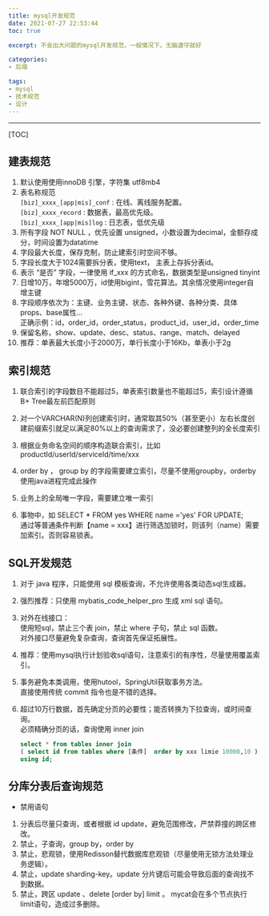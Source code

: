 ```yaml
---
title: mysql开发规范
date: 2021-07-27 22:53:44
toc: true 

excerpt: 不会出大问题的mysql开发规范，一般情况下。无脑遵守就好

categories:
- 后端

tags:
- mysql
- 技术规范
- 设计
---
```


------



[TOC]



## **建表规范**



1. 默认使用使用innoDB 引擎，字符集 utf8mb4
2. 表名称规范<br>`[biz]_xxxx_[app|mis]_conf` : 在线、离线服务配置。 <br>`[biz]_xxxx_record` : 数据表，最高优先级。<br>`[biz]_xxxx_[app|mis]log` : 日志表，低优先级
3. 所有字段 NOT NULL ，优先设置 unsigned，小数设置为decimal，金额存成分，时间设置为datatime
4. 字段最大长度，保存克制，防止建索引时空间不够。
5. 字段长度大于1024需要拆分表，使用text， 主表上存拆分表id。
6. 表示 “是否” 字段，一律使用 if_xxx 的方式命名，数据类型是unsigned tinyint
7. 日增10万，年增5000万，id使用bigint，雪花算法。其余情况使用integer自增主键
8. 字段顺序依次为：主键、业务主键、状态、各种外键、各种分类、具体props、base属性… <br>正确示例：id，order_id，order_status，product_id，user_id，order_time
9. 保留名称，show、update、desc、status、range、match、delayed
10. 推荐：单表最大长度小于2000万，单行长度小于16Kb，单表小于2g





## **索引规范**

1. 联合索引的字段数目不能超过5，单表索引数量也不能超过5，索引设计遵循B+ Tree最左前匹配原则

2. 对一个VARCHAR(N)列创建索引时，通常取其50%（甚至更小）左右长度创建前缀索引就足以满足80%以上的查询需求了，没必要创建整列的全长度索引  

3. 根据业务命名空间的顺序构造联合索引，比如 productId/userId/serviceId/time/xxx

4. order by ， group by 的字段需要建立索引，尽量不使用groupby，orderby 使用java进程完成此操作

5. 业务上的全局唯一字段，需要建立唯一索引

6. 事物中，如 SELECT * FROM yes WHERE name ='yes' FOR UPDATE; <br>通过等普通条件判断【name = xxx】进行筛选加锁时，则该列（name）需要加索引。否则容易锁表。






## **SQL开发规范**

1. 对于 java 程序，只能使用 sql 模板查询，不允许使用各类动态sql生成器。

2. 强烈推荐：只使用 mybatis_code_helper_pro 生成 xml sql 语句。

3. 对外在线接口：<br>使用短sql，禁止三个表 join，禁止 where 子句，禁止 sql 函数。<br>对外接口尽量避免复杂查询，查询首先保证拓展性。

4. 推荐：使用mysql执行计划验收sql语句，注意索引的有序性，尽量使用覆盖索引。

5. 事务避免本类调用，使用hutool，SpringUtil获取事务方法。<br>直接使用传统 commit 指令也是不错的选择。

6. 超过10万行数据，首先确定分页的必要性；能否转换为下拉查询，或时间查询。<br>必须精确分页的话，查询使用 inner join

   ```sql
   select * from tables inner join
   ( select id from tables where [条件]  order by xxx limie 10000,10 )
   using id;
   ```





##  **分库分表后查询规范**

- 禁用语句


1. 分表后尽量只查询，或者根据 id update，避免范围修改，严禁莽撞的跨区修改。
2. 禁止，子查询，group by，order by
3. 禁止，悲观锁，使用Redisson替代数据库悲观锁（尽量使用无锁方法处理业务逻辑）。
4. 禁止，update sharding-key。update 分片键后可能会导致后面的查询找不到数据。
5. 禁止，跨区 update 、delete [order by] limit 。 mycat会在多个节点执行 limit语句，造成过多删除。

